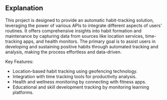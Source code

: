 ## Explanation

This project is designed to provide an automatic habit-tracking solution, leveraging the power of various APIs to integrate different aspects of users' routines. It offers comprehensive insights into habit formation and maintenance by capturing data from sources like location services, time-tracking apps, and health monitors. The primary goal is to assist users in developing and sustaining positive habits through automated tracking and analysis, making the process effortless and data-driven.

Key Features:
- Location-based habit tracking using geofencing technology.
- Integration with time tracking tools for productivity analysis.
- Health and wellness monitoring by connecting with fitness apps.
- Educational and skill development tracking by monitoring learning platforms.
